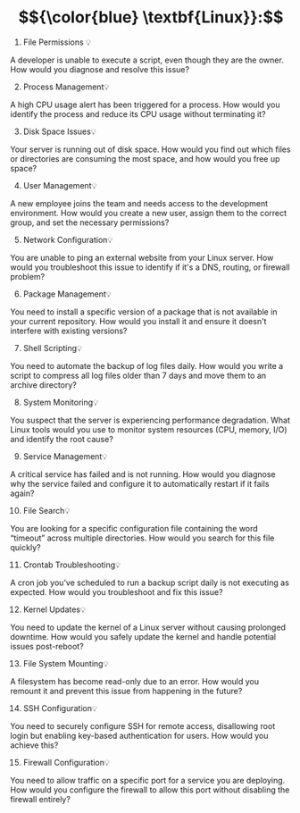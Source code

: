 # $${\color{blue} \textbf{Linux}}:$$


1. File Permissions 💡

A developer is unable to execute a script, even though they are the owner. How would you diagnose and resolve this issue?


2. Process Management💡

A high CPU usage alert has been triggered for a process. How would you identify the process and reduce its CPU usage without terminating it?


3. Disk Space Issues💡

Your server is running out of disk space. How would you find out which files or directories are consuming the most space, and how would you free up space?


4. User Management💡

A new employee joins the team and needs access to the development environment. How would you create a new user, assign them to the correct group, and set the necessary permissions?


5. Network Configuration💡

You are unable to ping an external website from your Linux server. How would you troubleshoot this issue to identify if it's a DNS, routing, or firewall problem?


6. Package Management💡

You need to install a specific version of a package that is not available in your current repository. How would you install it and ensure it doesn't interfere with existing versions?


7. Shell Scripting💡

You need to automate the backup of log files daily. How would you write a script to compress all log files older than 7 days and move them to an archive directory?


8. System Monitoring💡

You suspect that the server is experiencing performance degradation. What Linux tools would you use to monitor system resources (CPU, memory, I/O) and identify the root cause?


9. Service Management💡

A critical service has failed and is not running. How would you diagnose why the service failed and configure it to automatically restart if it fails again?


10. File Search💡

You are looking for a specific configuration file containing the word “timeout” across multiple directories. How would you search for this file quickly?


11. Crontab Troubleshooting💡

A cron job you’ve scheduled to run a backup script daily is not executing as expected. How would you troubleshoot and fix this issue?


12. Kernel Updates💡

You need to update the kernel of a Linux server without causing prolonged downtime. How would you safely update the kernel and handle potential issues post-reboot?


13. File System Mounting💡

A filesystem has become read-only due to an error. How would you remount it and prevent this issue from happening in the future?


14. SSH Configuration💡

You need to securely configure SSH for remote access, disallowing root login but enabling key-based authentication for users. How would you achieve this?


15. Firewall Configuration💡

You need to allow traffic on a specific port for a service you are deploying. How would you configure the firewall to allow this port without disabling the firewall entirely?
